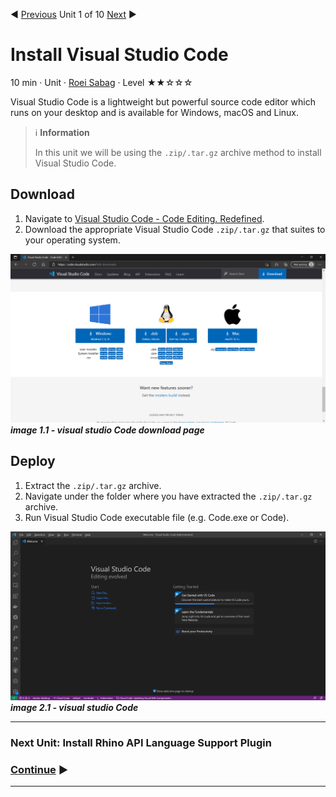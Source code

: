 :arrow_backward: [Previous](./00.Module.md) Unit 1 of 10 [Next](./02.InstallRhinoLanguageExtension.md) :arrow_forward:

# Install Visual Studio Code
10 min · Unit · [Roei Sabag](https://www.linkedin.com/in/roei-sabag-247aa18/) · Level ★★☆☆☆

Visual Studio Code is a lightweight but powerful source code editor which runs on your desktop and is available for Windows, macOS and Linux.  

> :information_source: **Information**  
> 
> In this unit we will be using the `.zip/.tar.gz` archive method to install Visual Studio Code.
  
## Download
1. Navigate to [Visual Studio Code - Code Editing. Redefined](https://code.visualstudio.com/#alt-downloads).  
2. Download the appropriate Visual Studio Code `.zip/.tar.gz` that suites to your operating system.  

![image 1.1 - visual studio Code download page](./Images/m01u01_1.png)  
_**image 1.1 - visual studio Code download page**_

## Deploy
1. Extract the `.zip/.tar.gz` archive.
2. Navigate under the folder where you have extracted the `.zip/.tar.gz` archive.
3. Run Visual Studio Code executable file (e.g. Code.exe or Code).  

![image 2.1 - visual studio Code](./Images/m01u01_2.png)  
_**image 2.1 - visual studio Code**_

---
### Next Unit: Install Rhino API Language Support Plugin
### [Continue](./02.InstallRhinoLanguageExtension.md) :arrow_forward:
---

